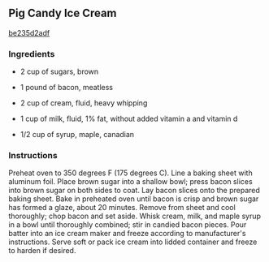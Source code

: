 ## Pig Candy Ice Cream

[be235d2adf](http://allrecipes.com/recipe/pig-candy-ice-cream/)

### Ingredients

 - 2 cup of sugars, brown

 - 1 pound of bacon, meatless

 - 2 cup of cream, fluid, heavy whipping

 - 1 cup of milk, fluid, 1% fat, without added vitamin a and vitamin d

 - 1/2 cup of syrup, maple, canadian

### Instructions

Preheat oven to 350 degrees F (175 degrees C). Line a baking sheet with aluminum foil. Place brown sugar into a shallow bowl; press bacon slices into brown sugar on both sides to coat. Lay bacon slices onto the prepared baking sheet. Bake in preheated oven until bacon is crisp and brown sugar has formed a glaze, about 20 minutes. Remove from sheet and cool thoroughly; chop bacon and set aside. Whisk cream, milk, and maple syrup in a bowl until thoroughly combined; stir in candied bacon pieces. Pour batter into an ice cream maker and freeze according to manufacturer's instructions. Serve soft or pack ice cream into lidded container and freeze to harden if desired.